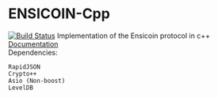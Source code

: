 # ENSICOIN-Cpp
[![Build Status](https://travis-ci.org/EnsicoinDevs/ensicoin-cpp.svg?branch=master)](https://travis-ci.org/EnsicoinDevs/ensicoin-cpp)
Implementation of the Ensicoin protocol in c++  
[Documentation](https://ensicoindevs.github.io/ensicoin-cpp/)  
Dependencies:
	
	RapidJSON
	Crypto++
	Asio (Non-boost)
	LevelDB
